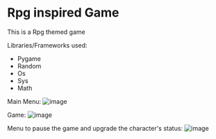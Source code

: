 # Rpg inspired Game
This is a Rpg themed game 

Libraries/Frameworks used:
  - Pygame
  - Random
  - Os
  - Sys
  - Math

Main Menu:
  ![image](https://user-images.githubusercontent.com/94463704/201486464-357d3853-06a2-4100-8a56-a09502035f68.png)

Game:
  ![image](https://user-images.githubusercontent.com/94463704/201486353-0956d88b-db7b-464a-b231-d0885f65709d.png)

Menu to pause the game and upgrade the character's status:
  ![image](https://user-images.githubusercontent.com/94463704/201486394-209bb31a-b85d-405e-9f47-2b93ccdc7a33.png)


